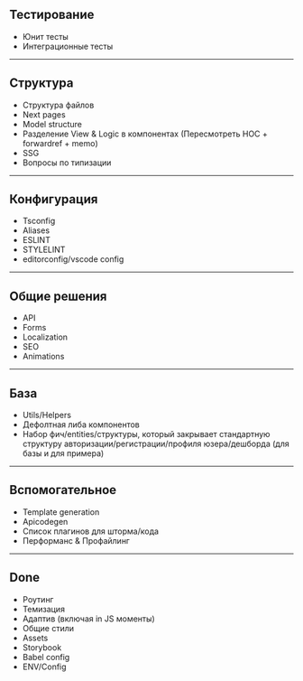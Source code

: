 ## Тестирование

- Юнит тесты
- Интеграционные тесты

---

## Структура

- Структура файлов
- Next pages
- Model structure
- Разделение View & Logic в компонентах (Пересмотреть HOC + forwardref + memo)
- SSG
- Вопросы по типизации

---

## Конфигурация

- Tsconfig
- Aliases
- ESLINT
- STYLELINT
- editorconfig/vscode config

---

## Общие решения

- API
- Forms
- Localization
- SEO
- Animations

---

## База

- Utils/Helpers
- Дефолтная либа компонентов
- Набор фич/entities/структуры, который закрывает стандартную структуру авторизации/регистрации/профиля юзера/дешборда (для базы и для примера)

---

## Вспомогательное

- Template generation
- Apicodegen
- Список плагинов для шторма/кода
- Перформанс & Профайлинг

---

## Done

- Роутинг
- Темизация
- Адаптив (включая in JS моменты)
- Общие стили
- Assets
- Storybook
- Babel config
- ENV/Config